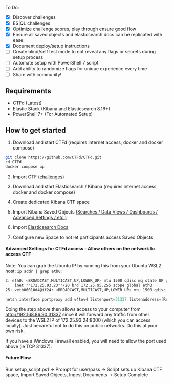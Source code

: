 To Do:
- [x] Discover challenges
- [x] ES|QL challenges
- [x] Optimize challenge scores, play through ensure good flow
- [x] Ensure all saved objects and elasticsearch docs can be replicated with ease.
- [x] Document deploy/setup instructions
- [ ] Create blind/self test mode to not reveal any flags or secrets during setup process
- [ ] Automate setup with PowerShell 7 script
- [ ] Add ability to randomize flags for unique experience every time
- [ ] Share with community!

## Requirements
- CTFd (Latest)
- Elastic Stack (Kibana and Elasticsearch 8.16+)
- PowerShell 7+ (For Automated Setup)

## How to get started
1. Download and start CTFd (requires internet access, docker and docker compose)
```bash
git clone https://github.com/CTFd/CTFd.git
cd CTFd
docker compose up
```

2. Import CTF ([challenges](https://github.com/nicpenning/kibana-ctf/blob/main/CTFd_Events/Kibana%20CTF.2024-12-13_04_17_16.zip))

3. Download and start Elasticsearch / Kibana (requires internet access, docker and docker compose)

4. Create dedicated Kibana CTF space

5. Import Kibana Saved Objects [(Searches / Data Views / Dashboards / Advanced Settings / etc.) ](https://github.com/nicpenning/kibana-ctf/tree/main/Discover)

6. Import [Elasticsearch Docs](https://github.com/nicpenning/kibana-ctf/blob/main/CTFd_Events/solutions.txt)

7. Configure new Space to not let participants access Saved Objects

#### Advanced Settings for CTFd access - Allow others on the network to access CTF
Note: You can grab the Ubuntu IP by running this from your Ubuntu WSL2 host: `ip addr | grep eth0`:
```bash
2: eth0: <BROADCAST,MULTICAST,UP,LOWER_UP> mtu 1500 qdisc mq state UP group default qlen 1000
    inet **172.25.93.23**/20 brd 172.25.95.255 scope global eth0
25: veth06010d4@if24: <BROADCAST,MULTICAST,UP,LOWER_UP> mtu 1500 qdisc noqueue master br-765cf15dc8a1 state UP group default
```

```Powershell
netsh interface portproxy add v4tov4 listenport=31337 listenaddress=[Replace this with your local IP. Example == 192.168.86.90] connectport=8000 connectaddress=[Replace this with your WSL2 IP. Example == 172.25.93.23]
```
Doing the step above then allows access to your computer from http://192.168.86.90:31337 since it will forward any traffic from other devices to the WSL2 IP of 172.25.93.24:8000 (which you can access locally). Just becareful not to do this on public networks. Do this at your own risk.

If you have a Windows Firewall enabled, you will need to allow the port used above (ie TCP 31337).

#### Future Flow
Run setup_script.ps1 -> Prompt for user/pass -> Script sets up Kibana CTF space, Import Saved Objects, Ingest Documents -> Setup Complete
